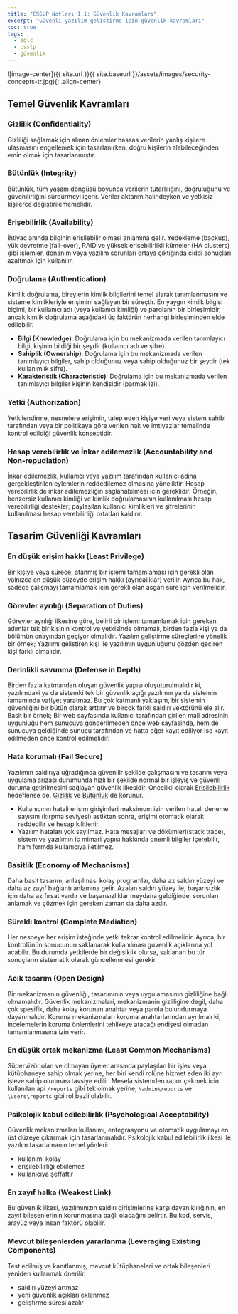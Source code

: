 ```yaml
---
title: "CSSLP Notları 1.1: Güvenlik Kavramları"
excerpt: "Güvenli yazılım gelistirme icin güvenlik kavramları"
toc: true
tags: 
  - sdlc
  - csslp
  - güvenlik
---
```


![image-center]({{ site.url }}{{ site.baseurl }}/assets/images/security-concepts-tr.jpg){: .align-center}

## Temel Güvenlik Kavramları

### Gizlilik (Confidentiality)

Gizliliği sağlamak için alınan önlemler hassas verilerin yanlış kişilere ulaşmasını engellemek için tasarlanırken, doğru kişilerin alabileceğinden emin olmak için tasarlanmıştır.

### Bütünlük (Integrity)

Bütünlük, tüm yaşam döngüsü boyunca verilerin tutarlılığını, doğruluğunu ve güvenilirliğini sürdürmeyi içerir. Veriler aktarım halindeyken ve yetkisiz kişilerce değiştirilememelidir.

### Erişebilirlik (Availability)

İhtiyac anında bilginin erişilebilir olmasi anlamına gelir. Yedekleme (backup), yük devretme (fail-over), RAID ve yüksek erişebilirlikli kümeler (HA clusters) gibi işlemler, donanım veya yazılım sorunları ortaya çıktığında ciddi sonuçları azaltmak için kullanılır.

### Doğrulama (Authentication)

Kimlik doğrulama, bireylerin kimlik bilgilerini temel alarak tanımlanmasını ve sisteme kimlikleriyle erişimini sağlayan bir süreçtir. En yaygın kimlik bilgisi biçimi, bir kullanıcı adı (veya kullanıcı kimliği) ve parolanın bir birleşimidir, ancak kimlik doğrulama aşağıdaki üç faktörün herhangi birleşiminden elde edilebilir.

- **Bilgi (Knowledge)**: Doğrulama için bu mekanizmada verilen tanımlayıcı bilgi, kişinin bildiği bir şeydir (kullanıcı adı ve şifre).
- **Sahiplik (Ownership)**: Doğrulama için bu mekanizmada verilen tanımlayıcı bilgiler, sahip olduğunuz veya sahip olduğunuz bir şeydir (tek kullanımlık sifre).
- **Karakteristik (Characteristic)**: Doğrulama için bu mekanizmada verilen tanımlayıcı bilgiler kişinin kendisidir (parmak izi).

### Yetki (Authorization)

Yetkilendirme, nesnelere erişimin, talep eden kişiye veri veya sistem sahibi tarafından veya bir politikaya göre verilen hak ve imtiyazlar temelinde kontrol edildiği güvenlik konseptidir.

### Hesap verebilirlik ve İnkar edilemezlik (Accountability and Non-repudiation)

İnkar edilemezlik, kullanıcı veya yazılım tarafından kullanıcı adına gerçekleştirilen eylemlerin reddedilemez olmasına yöneliktir. Hesap verebilirlik de inkar edilemezliğin saglanabilmesi icin gereklidir.
Örneğin, benzersiz kullanıcı kimliği ve kimlik doğrulamasının kullanılması hesap verebilirliği destekler; paylaşılan kullanıcı kimlikleri ve şifrelerinin kullanılması hesap verebilirliği ortadan kaldırır.

## Tasarim Güvenliği Kavramları

### En düşük erişim hakkı (Least Privilege)

Bir kişiye veya sürece, atanmış bir işlemi tamamlaması için gerekli olan yalnızca en düşük düzeyde erişim hakkı (ayrıcalıklar) verilir. Ayrıca bu hak, sadece çalışmayı tamamlamak için gerekli olan asgari süre için verilmelidir.

### Görevler ayrılığı (Separation of Duties)

Görevler ayrılığı ilkesine göre, belirli bir işlemi tamamlamak icin gereken adımlar tek bir kişinin kontrol ve yetkisinde olmamalı, birden fazla kişi ya da bölümün onayından geçiyor olmalıdır. Yazılım geliştirme süreçlerine yönelik bir örnek; Yazılımı gelistiren kişi ile yazılımın uygunluğunu gözden geçiren kişi farklı olmalıdır.

### Derinlikli savunma (Defense in Depth)

Birden fazla katmandan oluşan güvenlik yapısı oluşuturulmalıdır ki, yazılımdaki ya da sistemki tek bir güvenlik açığı yazılımın ya da sistemin tamamında vafiyet yaratmaz. Bu çok katmanlı yaklaşım, bir sistemin güvenliğini bir bütün olarak arttırır ve birçok farklı saldırı vektörünü ele alır. Basit bir örnek; Bir web sayfasında kullanıcı tarafından girilen mail adresinin uygunluğu hem sunucuya gonderilmeden önce web sayfasinda, hem de sunucuya geldiğinde sunucu tarafından ve hatta eğer kayıt ediliyor ise kayıt edilmeden önce kontrol edilmelidir.

### Hata korumalı (Fail Secure)

Yazılımın saldırıya uğradığında güvenilir şekilde çalışmasını ve tasarım veya uygulama arızası durumunda hızlı bir şekilde normal bir işleyiş ve güvenli duruma getirilmesini sağlayan güvenlik ilkesidir. Oncelikli olarak [Erisilebilirlik](#erişebilirlik-availability) hedeflense de, [Gizlilik](#gizlilik-confidentiality) ve [Bütünlük](#bütünlük-integrity) de korunur.

- Kullanıcının hatali erişim girişimleri maksimum izin verilen hatali deneme sayısını (kırpma seviyesi) astiktan sonra, erişimi otomatik olarak reddedilir ve hesap kilitlenir.
- Yazılım hataları yok sayılmaz. Hata mesajları ve dökümleri(stack trace), sistem ve yazılımın ic mimari yapısı hakkında onemli bilgiler içerebilir, ham formda kullanıcıya iletilmez.

### Basitlik (Economy of Mechanisms)

Daha basit tasarım, anlaşılması kolay programlar, daha az saldırı yüzeyi ve daha az zayıf bağlantı anlamına gelir. Azalan saldırı yüzey ile, başarısızlık için daha az fırsat vardır ve başarısızlıklar meydana geldiğinde, sorunları anlamak ve çözmek için gereken zaman da daha azdır.

### Sürekli kontrol (Complete Mediation)

Her nesneye her erişim isteğinde yetki tekrar kontrol edilmelidir. Ayrıca, bir kontrolünün sonucunun saklanarak kullanılması guvenlik açıklarına yol acabilir. Bu durumda yetkilerde bir değişiklik olursa, saklanan bu tür sonuçların sistematik olarak güncellenmesi gerekir.

### Acık tasarım (Open Design)

Bir mekanizmanın güvenliği, tasarımının veya uygulamasının gizliliğine bağlı olmamalıdır. Güvenlik mekanizmalari, mekanizmanin gizliligine degil, daha çok spesifik, daha kolay korunan anahtar veya parola bulundurmaya dayanmalıdır. Koruma mekanizmaları koruma anahtarlarından ayrılmalı ki, incelemelerin koruma önlemlerini tehlikeye atacağı endişesi olmadan tamamlanmasına izin verir.

### En düşük ortak mekanizma (Least Common Mechanisms)

Süpervizör olan ve olmayan üyeler arasında paylaşılan bir işlev veya kütüphaneye sahip olmak yerine, her biri kendi rolüne hizmet eden iki ayrı işleve sahip olunması tavsiye edilir. Mesela sistemden rapor çekmek icin kullanılan api `/reports` gibi tek olmak yerine, `\admin\reports` ve `\users\reports` gibi rol bazli olabilir.

### Psikolojik kabul edilebilirlik (Psychological Acceptability)

Güvenlik mekanizmaları kullanımı, entegrasyonu ve otomatik uygulamayı en üst düzeye çıkarmak için tasarlanmalıdır.
Psikolojik kabul edilebilirlik ilkesi ile yazılım tasarlamanın temel yönleri:

- kullanımı kolay
- erişilebilirliği etkilemez
- kullanıcıya şeffaftır

### En zayıf halka (Weakest Link)

Bu güvenlik ilkesi, yazılımınızın saldırı girişimlerine karşı dayanıklılığının, en zayıf bileşenlerinin korunmasına bağlı olacağını belirtir. Bu kod, servis, arayüz veya insan faktörü olabilir.

### Mevcut bileşenlerden yararlanma (Leveraging Existing Components)

Test edilmiş ve kanıtlanmış, mevcut kütüphaneleri ve ortak bileşenleri yeniden kullanmak önerilir.

- saldırı yüzeyi artmaz
- yeni güvenlik açıkları eklenmez
- geliştirme süresi azalır
